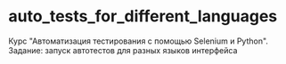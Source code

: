 # auto_tests_for_different_languages
Курс "Автоматизация тестирования с помощью Selenium и Python". Задание: запуск автотестов для разных языков интерфейса
